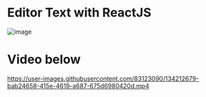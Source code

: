# Editor Text with ReactJS

![image](https://user-images.githubusercontent.com/83123090/134208255-d8b851a4-a6e5-4326-b520-9be3e69a37fd.png)


# Video below



https://user-images.githubusercontent.com/83123090/134212679-bab24658-415e-4619-a687-675d6980420d.mp4

